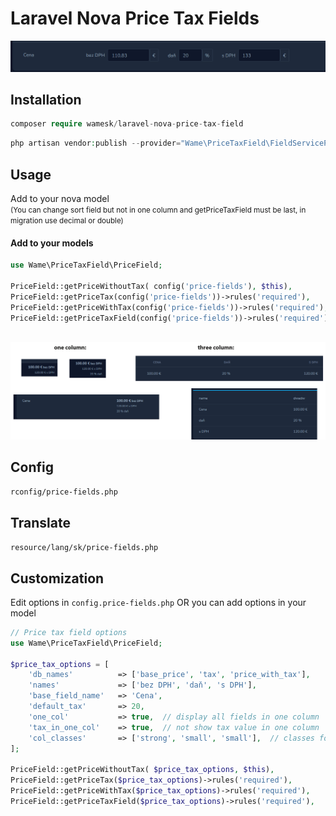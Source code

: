 # Laravel Nova Price Tax Fields

<img alt="preview" src="img.png">

## Installation

``` php
composer require wamesk/laravel-nova-price-tax-field
```
``` php
php artisan vendor:publish --provider="Wame\PriceTaxField\FieldServiceProvider"
```

## Usage
Add to your nova model <br>
<small>
(You can change sort field but not in one column and getPriceTaxField must be last, in migration use decimal or double)
</small>


#### Add to your models
``` php
use Wame\PriceTaxField\PriceField;

PriceField::getPriceWithoutTax( config('price-fields'), $this),
PriceField::getPriceTax(config('price-fields'))->rules('required'),
PriceField::getPriceWithTax(config('price-fields'))->rules('required'),
PriceField::getPriceTaxField(config('price-fields'))->rules('required'),
```
<br>




<img alt="preview" src="img2.png">

## Config
`rconfig/price-fields.php`

## Translate
`resource/lang/sk/price-fields.php`

## Customization
Edit options in `config.price-fields.php` OR you can add options in your model
``` php
// Price tax field options
use Wame\PriceTaxField\PriceField;

$price_tax_options = [
    'db_names'          => ['base_price', 'tax', 'price_with_tax'],
    'names'             => ['bez DPH', 'daň', 's DPH'],
    'base_field_name'   => 'Cena',
    'default_tax'       => 20,
    'one_col'           => true,  // display all fields in one column
    'tax_in_one_col'    => true,  // not show tax value in one column
    'col_classes'       => ['strong', 'small', 'small'],  // classes for rows in column
];
        
PriceField::getPriceWithoutTax( $price_tax_options, $this),
PriceField::getPriceTax($price_tax_options)->rules('required'),
PriceField::getPriceWithTax($price_tax_options)->rules('required'),
PriceField::getPriceTaxField($price_tax_options)->rules('required'),
```
